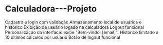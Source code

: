 # Calculadora---Projeto
Cadastro e login com validação Armazenamento local de usuários e histórico Exibição de usuário logado na calculadora Logout funcional Personalização da interface: exibe "Bem-vindo, [email]". Histórico limitado a 10 últimos cálculos por usuário Botão de logout funcional
